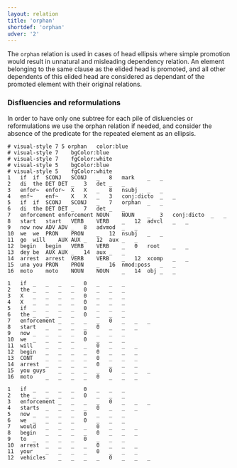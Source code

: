 ```yaml
---
layout: relation
title: 'orphan'
shortdef: 'orphan'
udver: '2'
---
```


The `orphan` relation is used in cases of head ellipsis where simple promotion would result in unnatural and misleading dependency relation. An element belonging to the same clause as the elided head is promoted, and all other dependents of this elided head are considered as dependant of the promoted element with their original relations. 

### Disfluencies and reformulations

In order to have only one subtree for each pile of disluencies or reformulations we use the orphan relation if needed, and consider the absence of the predicate for the repeated element as an ellipsis.

~~~ conllu
# visual-style 7 5 orphan	color:blue
# visual-style 7	bgColor:blue
# visual-style 7	fgColor:white
# visual-style 5	bgColor:blue
# visual-style 5	fgColor:white
1	if	if	SCONJ	SCONJ	_	8	mark	_	_
2	di	the	DET	DET	_	3	det	_	_
3	enfor~	enfor~	X	X	_	8	nsubj	_	_
4	enf~	enf~	X	X	_	3	conj:dicto	_	_
5	if	if	SCONJ	SCONJ	_	7	orphan	_	_
6	di	the	DET	DET	_	7	det	_	_
7	enforcement	enforcement	NOUN	NOUN	_	3	conj:dicto	_	_
8	start	start	VERB	VERB	_	12	advcl	_	_
9	now	now	ADV	ADV	_	8	advmod	_	_
10	we	we	PRON	PRON	_	12	nsubj	_	_
11	go	will	AUX	AUX	_	12	aux	_	_
12	begin	begin	VERB	VERB	_	0	root	_	_
13	dey	be	AUX	AUX	_	14	aux	_	_
14	arrest	arrest	VERB	VERB	_	12	xcomp	_	_
15	una	you	PRON	PRON	_	16	nmod:poss	_	_
16	moto	moto	NOUN	NOUN	_	14	obj	_	_

1	if	_	_	_	_	0	_	_	_
2	the	_	_	_	_	0	_	_	_
3	X	_	_	_	_	0	_	_	_
4	X	_	_	_	_	0	_	_	_
5	if	_	_	_	_	0	_	_	_
6	the	_	_	_	_	0	_	_	_
7	enforcement	_	_	_	_	0	_	_	_
8	start	_	_	_	_	0	_	_	_
9	now	_	_	_	_	0	_	_	_
10	we	_	_	_	_	0	_	_	_
11	will	_	_	_	_	0	_	_	_
12	begin	_	_	_	_	0	_	_	_
13	CONT	_	_	_	_	0	_	_	_
14	arrest	_	_	_	_	0	_	_	_
15	you guys	_	_	_	_	0	_	_	_
16	moto	_	_	_	_	0	_	_	_

1	if	_	_	_	_	0	_	_	_
2	the	_	_	_	_	0	_	_	_
3	enforcement	_	_	_	_	0	_	_	_
4	starts	_	_	_	_	0	_	_	_
5	now	_	_	_	_	0	_	_	_
6	we	_	_	_	_	0	_	_	_
7	would	_	_	_	_	0	_	_	_
8	begin	_	_	_	_	0	_	_	_
9	to	_	_	_	_	0	_	_	_
10	arrest	_	_	_	_	0	_	_	_
11	your	_	_	_	_	0	_	_	_
12	vehicles	_	_	_	_	0	_	_	_
~~~
<!-- Interlanguage links updated Po lis 14 15:35:41 CET 2022 -->
